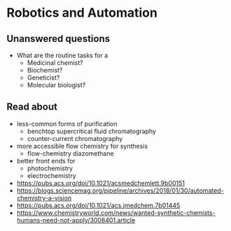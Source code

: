 # Robotics and Automation

## Unanswered questions
- What are the routine tasks for a
    - Medicinal chemist?
    - Biochemist?
    - Geneticist?
    - Molecular biologist?

## Read about
- less-common forms of purification
    - benchtop supercritical fluid chromatography
    - counter-current chromatography
- more accessible flow chemistry for synthesis
    - flow-chemistry diazomethane 
- better front ends for
    - photochemistry
    - electrochemistry
- https://pubs.acs.org/doi/10.1021/acsmedchemlett.9b00151
- https://blogs.sciencemag.org/pipeline/archives/2018/01/30/automated-chemistry-a-vision
- https://pubs.acs.org/doi/10.1021/acs.jmedchem.7b01445
- https://www.chemistryworld.com/news/wanted-synthetic-chemists-humans-need-not-apply/3008401.article